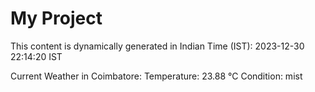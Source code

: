 # My Project

This content is dynamically generated in Indian Time (IST): 2023-12-30 22:14:20 IST


Current Weather in Coimbatore:
Temperature: 23.88 °C
Condition: mist

